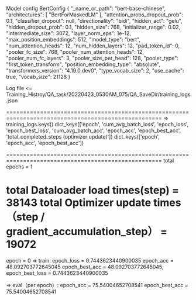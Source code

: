 Model config BertConfig {
  "_name_or_path": "bert-base-chinese",
  "architectures": [
    "BertForMaskedLM"
  ],
  "attention_probs_dropout_prob": 0.1,
  "classifier_dropout": null,
  "directionality": "bidi",
  "hidden_act": "gelu",
  "hidden_dropout_prob": 0.1,
  "hidden_size": 768,
  "initializer_range": 0.02,
  "intermediate_size": 3072,
  "layer_norm_eps": 1e-12,
  "max_position_embeddings": 512,
  "model_type": "bert",
  "num_attention_heads": 12,
  "num_hidden_layers": 12,
  "pad_token_id": 0,
  "pooler_fc_size": 768,
  "pooler_num_attention_heads": 12,
  "pooler_num_fc_layers": 3,
  "pooler_size_per_head": 128,
  "pooler_type": "first_token_transform",
  "position_embedding_type": "absolute",
  "transformers_version": "4.19.0.dev0",
  "type_vocab_size": 2,
  "use_cache": true,
  "vocab_size": 21128
}



Log file <= Training_Histroy/QA_task/20220423_0530AM_075/QA_SaveDir/training_logs.json

==================================================================================================== 
=> training_logs.keys()
dict_keys(['epoch', 'cum_avg_batch_loss', 'epoch_loss', 'epoch_best_loss', 'cum_avg_batch_acc', 'epoch_acc', 'epoch_best_acc', 'total_completed_steps (optimizer update)'])
dict_keys(['epoch', 'epoch_acc', 'epoch_best_acc']) 

==================================================================================================== 
total epochs = 1 

total Dataloader load times(step) = 38143
total Optimizer update times（step / gradient_accumulation_step） = 19072
==================================================================================================== 
epoch = 0
=> train:
    epoch_loss = 0.7443623440900035
    epoch_acc = 48.092703772645045
    epoch_best_acc = 48.092703772645045, epoch_best_loss = 0.7443623440900035 

=> eval（per epoch）:
    epoch_acc = 75.54004652708541
    epoch_best_acc = 75.54004652708541